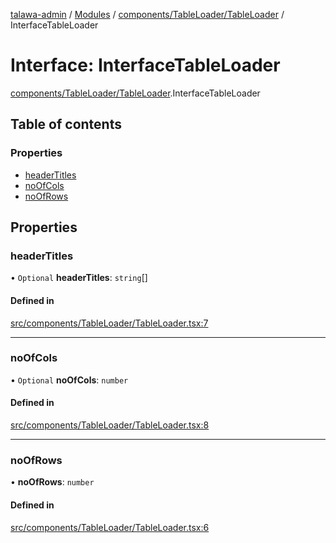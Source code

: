 [talawa-admin](../README.md) / [Modules](../modules.md) / [components/TableLoader/TableLoader](../modules/components_TableLoader_TableLoader.md) / InterfaceTableLoader

# Interface: InterfaceTableLoader

[components/TableLoader/TableLoader](../modules/components_TableLoader_TableLoader.md).InterfaceTableLoader

## Table of contents

### Properties

- [headerTitles](components_TableLoader_TableLoader.InterfaceTableLoader.md#headertitles)
- [noOfCols](components_TableLoader_TableLoader.InterfaceTableLoader.md#noofcols)
- [noOfRows](components_TableLoader_TableLoader.InterfaceTableLoader.md#noofrows)

## Properties

### headerTitles

• `Optional` **headerTitles**: `string`[]

#### Defined in

[src/components/TableLoader/TableLoader.tsx:7](https://github.com/MahendraDani/talawa-admin/blob/9538a8f/src/components/TableLoader/TableLoader.tsx#L7)

___

### noOfCols

• `Optional` **noOfCols**: `number`

#### Defined in

[src/components/TableLoader/TableLoader.tsx:8](https://github.com/MahendraDani/talawa-admin/blob/9538a8f/src/components/TableLoader/TableLoader.tsx#L8)

___

### noOfRows

• **noOfRows**: `number`

#### Defined in

[src/components/TableLoader/TableLoader.tsx:6](https://github.com/MahendraDani/talawa-admin/blob/9538a8f/src/components/TableLoader/TableLoader.tsx#L6)
